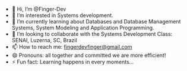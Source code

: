 - 👋 Hi, I’m @Finger-Dev
- 👀 I’m interested in Systems development.
- 🌱 I’m currently learning about Databases and Database Management Systems, System Modeling and Application Programming.
- 💞️ I’m looking to collaborate with the Systems Development Class: SENAI, Luzerna, SC, Brazil
- 📫 How to reach me: fingerdevfinger@gmail.com
- 😄 Pronouns: all together and committed we are more efficient!
- ⚡ Fun fact: Learning happens in every moments...

<!---
Finger-Dev/Finger-Dev is a ✨ special ✨ repository because its `README.md` (this file) appears on your GitHub profile.
You can click the Preview link to take a look at your changes.
--->
